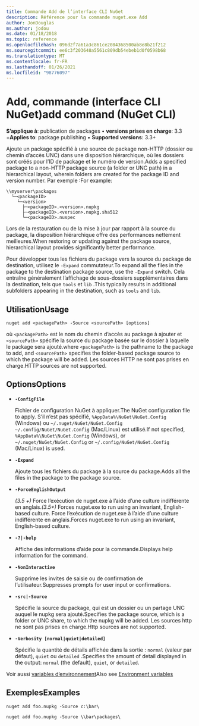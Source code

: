 ```yaml
---
title: Commande Add de l’interface CLI NuGet
description: Référence pour la commande nuget.exe Add
author: JonDouglas
ms.author: jodou
ms.date: 01/18/2018
ms.topic: reference
ms.openlocfilehash: 096d2f7a61a3c861ce2084368500ab8e8b21f212
ms.sourcegitcommit: ee6c3f203648a5561c809db54ebeb1d0f0598b68
ms.translationtype: MT
ms.contentlocale: fr-FR
ms.lasthandoff: 01/26/2021
ms.locfileid: "98776097"
---
```

# <a name="add-command-nuget-cli"></a><span data-ttu-id="ba78c-103">Add, commande (interface CLI NuGet)</span><span class="sxs-lookup"><span data-stu-id="ba78c-103">add command (NuGet CLI)</span></span>

<span data-ttu-id="ba78c-104">**S’applique à**: publication de packages &bullet; **versions prises en charge**: 3.3 +</span><span class="sxs-lookup"><span data-stu-id="ba78c-104">**Applies to**: package publishing &bullet; **Supported versions**: 3.3+</span></span>

<span data-ttu-id="ba78c-105">Ajoute un package spécifié à une source de package non-HTTP (dossier ou chemin d’accès UNC) dans une disposition hiérarchique, où les dossiers sont créés pour l’ID de package et le numéro de version.</span><span class="sxs-lookup"><span data-stu-id="ba78c-105">Adds a specified package to a non-HTTP package source (a folder or UNC path) in a hierarchical layout, wherein folders are created for the package ID and version number.</span></span> <span data-ttu-id="ba78c-106">Par exemple :</span><span class="sxs-lookup"><span data-stu-id="ba78c-106">For example:</span></span>

```
\\myserver\packages
  └─<packageID>
    └─<version>
      ├─<packageID>.<version>.nupkg
      ├─<packageID>.<version>.nupkg.sha512
      └─<packageID>.nuspec
```

<span data-ttu-id="ba78c-107">Lors de la restauration ou de la mise à jour par rapport à la source du package, la disposition hiérarchique offre des performances nettement meilleures.</span><span class="sxs-lookup"><span data-stu-id="ba78c-107">When restoring or updating against the package source, hierarchical layout provides significantly better performance.</span></span>

<span data-ttu-id="ba78c-108">Pour développer tous les fichiers du package vers la source du package de destination, utilisez le `-Expand` commutateur.</span><span class="sxs-lookup"><span data-stu-id="ba78c-108">To expand all the files in the package to the destination package source, use the `-Expand` switch.</span></span> <span data-ttu-id="ba78c-109">Cela entraîne généralement l’affichage de sous-dossiers supplémentaires dans la destination, tels que `tools` et `lib` .</span><span class="sxs-lookup"><span data-stu-id="ba78c-109">This typically results in additional subfolders appearing in the destination, such as `tools` and `lib`.</span></span>

## <a name="usage"></a><span data-ttu-id="ba78c-110">Utilisation</span><span class="sxs-lookup"><span data-stu-id="ba78c-110">Usage</span></span>

```cli
nuget add <packagePath> -Source <sourcePath> [options]
```

<span data-ttu-id="ba78c-111">où `<packagePath>` est le nom du chemin d’accès au package à ajouter et `<sourcePath>` spécifie la source du package basée sur le dossier à laquelle le package sera ajouté.</span><span class="sxs-lookup"><span data-stu-id="ba78c-111">where `<packagePath>` is the pathname to the package to add, and `<sourcePath>` specifies the folder-based package source to which the package will be added.</span></span> <span data-ttu-id="ba78c-112">Les sources HTTP ne sont pas prises en charge.</span><span class="sxs-lookup"><span data-stu-id="ba78c-112">HTTP sources are not supported.</span></span>

## <a name="options"></a><span data-ttu-id="ba78c-113">Options</span><span class="sxs-lookup"><span data-stu-id="ba78c-113">Options</span></span>

- **`-ConfigFile`**

  <span data-ttu-id="ba78c-114">Fichier de configuration NuGet à appliquer.</span><span class="sxs-lookup"><span data-stu-id="ba78c-114">The NuGet configuration file to apply.</span></span> <span data-ttu-id="ba78c-115">S’il n’est pas spécifié, `%AppData%\NuGet\NuGet.Config` (Windows) ou `~/.nuget/NuGet/NuGet.Config` `~/.config/NuGet/NuGet.Config` (Mac/Linux) est utilisé.</span><span class="sxs-lookup"><span data-stu-id="ba78c-115">If not specified, `%AppData%\NuGet\NuGet.Config` (Windows), or `~/.nuget/NuGet/NuGet.Config` or `~/.config/NuGet/NuGet.Config` (Mac/Linux) is used.</span></span>

- **`-Expand`**

  <span data-ttu-id="ba78c-116">Ajoute tous les fichiers du package à la source du package.</span><span class="sxs-lookup"><span data-stu-id="ba78c-116">Adds all the files in the package to the package source.</span></span>

- **`-ForceEnglishOutput`**

  <span data-ttu-id="ba78c-117">*(3.5 +)* Force l’exécution de nuget.exe à l’aide d’une culture indifférente en anglais.</span><span class="sxs-lookup"><span data-stu-id="ba78c-117">*(3.5+)* Forces nuget.exe to run using an invariant, English-based culture.</span></span>
<span data-ttu-id="ba78c-118">Force l’exécution de nuget.exe à l’aide d’une culture indifférente en anglais.</span><span class="sxs-lookup"><span data-stu-id="ba78c-118">Forces nuget.exe to run using an invariant, English-based culture.</span></span>

- **`-?|-help`**

  <span data-ttu-id="ba78c-119">Affiche des informations d’aide pour la commande.</span><span class="sxs-lookup"><span data-stu-id="ba78c-119">Displays help information for the command.</span></span>

- **`-NonInteractive`**

  <span data-ttu-id="ba78c-120">Supprime les invites de saisie ou de confirmation de l’utilisateur.</span><span class="sxs-lookup"><span data-stu-id="ba78c-120">Suppresses prompts for user input or confirmations.</span></span>

- **`-src|-Source`**

   <span data-ttu-id="ba78c-121">Spécifie la source du package, qui est un dossier ou un partage UNC auquel le nupkg sera ajouté.</span><span class="sxs-lookup"><span data-stu-id="ba78c-121">Specifies the package source, which is a folder or UNC share, to which the nupkg will be added.</span></span> <span data-ttu-id="ba78c-122">Les sources http ne sont pas prises en charge.</span><span class="sxs-lookup"><span data-stu-id="ba78c-122">Http sources are not supported.</span></span>

- **`-Verbosity [normal|quiet|detailed]`**

  <span data-ttu-id="ba78c-123">Spécifie la quantité de détails affichée dans la sortie : `normal` (valeur par défaut), `quiet` ou `detailed` .</span><span class="sxs-lookup"><span data-stu-id="ba78c-123">Specifies the amount of detail displayed in the output: `normal` (the default), `quiet`, or `detailed`.</span></span>

<span data-ttu-id="ba78c-124">Voir aussi [variables d’environnement](cli-ref-environment-variables.md)</span><span class="sxs-lookup"><span data-stu-id="ba78c-124">Also see [Environment variables](cli-ref-environment-variables.md)</span></span>

## <a name="examples"></a><span data-ttu-id="ba78c-125">Exemples</span><span class="sxs-lookup"><span data-stu-id="ba78c-125">Examples</span></span>

```cli
nuget add foo.nupkg -Source c:\bar\

nuget add foo.nupkg -Source \\bar\packages\
```
